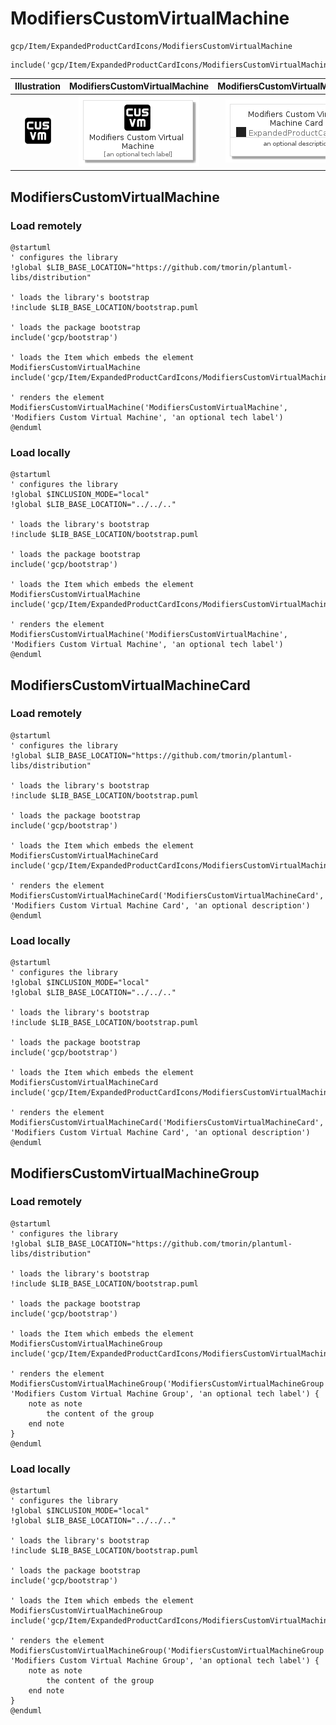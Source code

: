 # ModifiersCustomVirtualMachine


```text
gcp/Item/ExpandedProductCardIcons/ModifiersCustomVirtualMachine
```

```text
include('gcp/Item/ExpandedProductCardIcons/ModifiersCustomVirtualMachine')
```



| Illustration | ModifiersCustomVirtualMachine | ModifiersCustomVirtualMachineCard | ModifiersCustomVirtualMachineGroup |
| :---: | :---: | :---: | :---: |
| ![illustration for Illustration](../../../gcp/Item/ExpandedProductCardIcons/ModifiersCustomVirtualMachine.png) | ![illustration for ModifiersCustomVirtualMachine](../../../gcp/Item/ExpandedProductCardIcons/ModifiersCustomVirtualMachine.Local.png) | ![illustration for ModifiersCustomVirtualMachineCard](../../../gcp/Item/ExpandedProductCardIcons/ModifiersCustomVirtualMachineCard.Local.png) | ![illustration for ModifiersCustomVirtualMachineGroup](../../../gcp/Item/ExpandedProductCardIcons/ModifiersCustomVirtualMachineGroup.Local.png) |




## ModifiersCustomVirtualMachine

### Load remotely
```plantuml
@startuml
' configures the library
!global $LIB_BASE_LOCATION="https://github.com/tmorin/plantuml-libs/distribution"

' loads the library's bootstrap
!include $LIB_BASE_LOCATION/bootstrap.puml

' loads the package bootstrap
include('gcp/bootstrap')

' loads the Item which embeds the element ModifiersCustomVirtualMachine
include('gcp/Item/ExpandedProductCardIcons/ModifiersCustomVirtualMachine')

' renders the element
ModifiersCustomVirtualMachine('ModifiersCustomVirtualMachine', 'Modifiers Custom Virtual Machine', 'an optional tech label')
@enduml
```

### Load locally
```plantuml
@startuml
' configures the library
!global $INCLUSION_MODE="local"
!global $LIB_BASE_LOCATION="../../.."

' loads the library's bootstrap
!include $LIB_BASE_LOCATION/bootstrap.puml

' loads the package bootstrap
include('gcp/bootstrap')

' loads the Item which embeds the element ModifiersCustomVirtualMachine
include('gcp/Item/ExpandedProductCardIcons/ModifiersCustomVirtualMachine')

' renders the element
ModifiersCustomVirtualMachine('ModifiersCustomVirtualMachine', 'Modifiers Custom Virtual Machine', 'an optional tech label')
@enduml
```

## ModifiersCustomVirtualMachineCard

### Load remotely
```plantuml
@startuml
' configures the library
!global $LIB_BASE_LOCATION="https://github.com/tmorin/plantuml-libs/distribution"

' loads the library's bootstrap
!include $LIB_BASE_LOCATION/bootstrap.puml

' loads the package bootstrap
include('gcp/bootstrap')

' loads the Item which embeds the element ModifiersCustomVirtualMachineCard
include('gcp/Item/ExpandedProductCardIcons/ModifiersCustomVirtualMachine')

' renders the element
ModifiersCustomVirtualMachineCard('ModifiersCustomVirtualMachineCard', 'Modifiers Custom Virtual Machine Card', 'an optional description')
@enduml
```

### Load locally
```plantuml
@startuml
' configures the library
!global $INCLUSION_MODE="local"
!global $LIB_BASE_LOCATION="../../.."

' loads the library's bootstrap
!include $LIB_BASE_LOCATION/bootstrap.puml

' loads the package bootstrap
include('gcp/bootstrap')

' loads the Item which embeds the element ModifiersCustomVirtualMachineCard
include('gcp/Item/ExpandedProductCardIcons/ModifiersCustomVirtualMachine')

' renders the element
ModifiersCustomVirtualMachineCard('ModifiersCustomVirtualMachineCard', 'Modifiers Custom Virtual Machine Card', 'an optional description')
@enduml
```

## ModifiersCustomVirtualMachineGroup

### Load remotely
```plantuml
@startuml
' configures the library
!global $LIB_BASE_LOCATION="https://github.com/tmorin/plantuml-libs/distribution"

' loads the library's bootstrap
!include $LIB_BASE_LOCATION/bootstrap.puml

' loads the package bootstrap
include('gcp/bootstrap')

' loads the Item which embeds the element ModifiersCustomVirtualMachineGroup
include('gcp/Item/ExpandedProductCardIcons/ModifiersCustomVirtualMachine')

' renders the element
ModifiersCustomVirtualMachineGroup('ModifiersCustomVirtualMachineGroup', 'Modifiers Custom Virtual Machine Group', 'an optional tech label') {
    note as note
        the content of the group
    end note
}
@enduml
```

### Load locally
```plantuml
@startuml
' configures the library
!global $INCLUSION_MODE="local"
!global $LIB_BASE_LOCATION="../../.."

' loads the library's bootstrap
!include $LIB_BASE_LOCATION/bootstrap.puml

' loads the package bootstrap
include('gcp/bootstrap')

' loads the Item which embeds the element ModifiersCustomVirtualMachineGroup
include('gcp/Item/ExpandedProductCardIcons/ModifiersCustomVirtualMachine')

' renders the element
ModifiersCustomVirtualMachineGroup('ModifiersCustomVirtualMachineGroup', 'Modifiers Custom Virtual Machine Group', 'an optional tech label') {
    note as note
        the content of the group
    end note
}
@enduml
```

